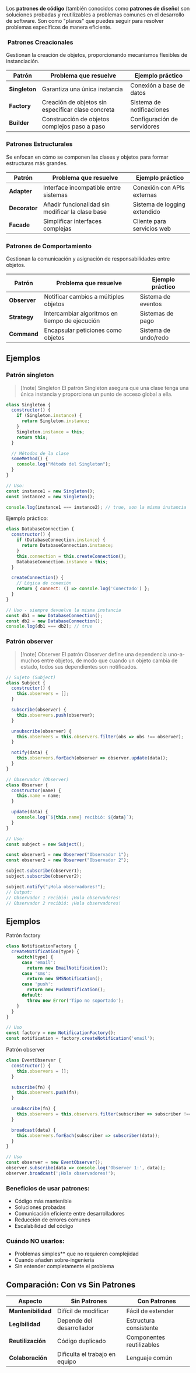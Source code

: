 Los **patrones de código** (también conocidos como **patrones de diseño**) son soluciones probadas y reutilizables a problemas comunes en el desarrollo de software. Son como "planos" que puedes seguir para resolver problemas específicos de manera eficiente.
###  **Patrones Creacionales**

Gestionan la creación de objetos, proporcionando mecanismos flexibles de instanciación.

| Patrón        | Problema que resuelve                              | Ejemplo práctico            |
| ------------- | -------------------------------------------------- | --------------------------- |
| **Singleton** | Garantiza una única instancia                      | Conexión a base de datos    |
| **Factory**   | Creación de objetos sin especificar clase concreta | Sistema de notificaciones   |
| **Builder**   | Construcción de objetos complejos paso a paso      | Configuración de servidores |
### **Patrones Estructurales**

Se enfocan en cómo se componen las clases y objetos para formar estructuras más grandes.

|Patrón|Problema que resuelve|Ejemplo práctico|
|---|---|---|
|**Adapter**|Interface incompatible entre sistemas|Conexión con APIs externas|
|**Decorator**|Añadir funcionalidad sin modificar la clase base|Sistema de logging extendido|
|**Facade**|Simplificar interfaces complejas|Cliente para servicios web|
### **Patrones de Comportamiento**

Gestionan la comunicación y asignación de responsabilidades entre objetos.

|Patrón|Problema que resuelve|Ejemplo práctico|
|---|---|---|
|**Observer**|Notificar cambios a múltiples objetos|Sistema de eventos|
|**Strategy**|Intercambiar algoritmos en tiempo de ejecución|Sistemas de pago|
|**Command**|Encapsular peticiones como objetos|Sistema de undo/redo|
## Ejemplos

### Patrón singleton

>[!note] Singleton
>El patrón Singleton asegura que una clase tenga una única instancia y proporciona un punto de acceso global a ella.

```js
class Singleton {
  constructor() {
    if (Singleton.instance) {
      return Singleton.instance;
    }
    Singleton.instance = this;
    return this;
  }

  // Métodos de la clase
  someMethod() {
    console.log("Método del Singleton");
  }
}

// Uso:
const instance1 = new Singleton();
const instance2 = new Singleton();

console.log(instance1 === instance2); // true, son la misma instancia
```

Ejemplo práctico:

```js
class DatabaseConnection {
  constructor() {
    if (DatabaseConnection.instance) {
      return DatabaseConnection.instance;
    }
    this.connection = this.createConnection();
    DatabaseConnection.instance = this;
  }

  createConnection() {
    // Lógica de conexión
    return { connect: () => console.log('Conectado') };
  }
}

// Uso - siempre devuelve la misma instancia
const db1 = new DatabaseConnection();
const db2 = new DatabaseConnection();
console.log(db1 === db2); // true
```
### Patrón observer

>[!note] Observer
>El patrón Observer define una dependencia uno-a-muchos entre objetos, de modo que cuando un objeto cambia de estado, todos sus dependientes son notificados.

```js
// Sujeto (Subject)
class Subject {
  constructor() {
    this.observers = [];
  }

  subscribe(observer) {
    this.observers.push(observer);
  }

  unsubscribe(observer) {
    this.observers = this.observers.filter(obs => obs !== observer);
  }

  notify(data) {
    this.observers.forEach(observer => observer.update(data));
  }
}

// Observador (Observer)
class Observer {
  constructor(name) {
    this.name = name;
  }

  update(data) {
    console.log(`${this.name} recibió: ${data}`);
  }
}

// Uso:
const subject = new Subject();

const observer1 = new Observer("Observador 1");
const observer2 = new Observer("Observador 2");

subject.subscribe(observer1);
subject.subscribe(observer2);

subject.notify("¡Hola observadores!");
// Output:
// Observador 1 recibió: ¡Hola observadores!
// Observador 2 recibió: ¡Hola observadores!
```

## Ejemplos

Patrón factory

```js
class NotificationFactory {
  createNotification(type) {
    switch(type) {
      case 'email':
        return new EmailNotification();
      case 'sms':
        return new SMSNotification();
      case 'push':
        return new PushNotification();
      default:
        throw new Error('Tipo no soportado');
    }
  }
}

// Uso
const factory = new NotificationFactory();
const notification = factory.createNotification('email');
```

Patrón observer

```js
class EventObserver {
  constructor() {
    this.observers = [];
  }

  subscribe(fn) {
    this.observers.push(fn);
  }

  unsubscribe(fn) {
    this.observers = this.observers.filter(subscriber => subscriber !== fn);
  }

  broadcast(data) {
    this.observers.forEach(subscriber => subscriber(data));
  }
}

// Uso
const observer = new EventObserver();
observer.subscribe(data => console.log('Observer 1:', data));
observer.broadcast('¡Hola observadores!');
```

### Beneficios de usar patrones:

- Código más mantenible
- Soluciones probadas
- Comunicación eficiente entre desarrolladores
- Reducción de errores comunes
- Escalabilidad del código
    
### Cuándo NO usarlos:

- Problemas simples** que no requieren complejidad
- Cuando añaden sobre-ingeniería
- Sin entender completamente el problema
    

## **Comparación: Con vs Sin Patrones**

|Aspecto|Sin Patrones|Con Patrones|
|---|---|---|
|**Mantenibilidad**|Difícil de modificar|Fácil de extender|
|**Legibilidad**|Depende del desarrollador|Estructura consistente|
|**Reutilización**|Código duplicado|Componentes reutilizables|
|**Colaboración**|Dificulta el trabajo en equipo|Lenguaje común|
